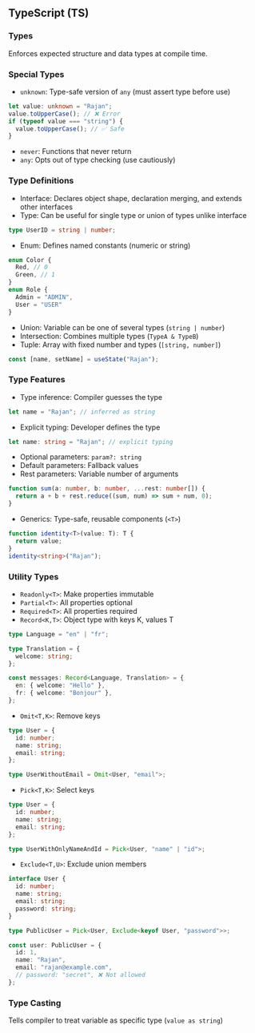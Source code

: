 
## TypeScript (TS)

### Types
Enforces expected structure and data types at compile time.

### Special Types
- `unknown`: Type-safe version of `any` (must assert type before use)
```typescript
let value: unknown = "Rajan";
value.toUpperCase(); // ❌ Error
if (typeof value === "string") {
  value.toUpperCase(); // ✅ Safe
}
```

- `never`: Functions that never return
- `any`: Opts out of type checking (use cautiously)

### Type Definitions
- Interface: Declares object shape, declaration merging, and extends other interfaces
- Type: Can be useful for single type or union of types unlike interface
```typescript
type UserID = string | number;
```

- Enum: Defines named constants (numeric or string)

```typescript
enum Color {
  Red, // 0
  Green, // 1
}
enum Role {
  Admin = "ADMIN",
  User = "USER"
}
```

- Union: Variable can be one of several types (`string | number`)
- Intersection: Combines multiple types (`TypeA & TypeB`)
- Tuple: Array with fixed number and types (`[string, number]`)
```typescript
const [name, setName] = useState("Rajan");
```

### Type Features
- Type inference: Compiler guesses the type
```typescript
let name = "Rajan"; // inferred as string
```
- Explicit typing: Developer defines the type
```typescript
let name: string = "Rajan"; // explicit typing
```
- Optional parameters: `param?: string`
- Default parameters: Fallback values
- Rest parameters: Variable number of arguments
```typescript
function sum(a: number, b: number, ...rest: number[]) {
  return a + b + rest.reduce((sum, num) => sum + num, 0);
}
```
- Generics: Type-safe, reusable components (`<T>`)
```typescript
function identity<T>(value: T): T {
  return value;
}
identity<string>("Rajan");
```

### Utility Types
- `Readonly<T>`: Make properties immutable
- `Partial<T>`: All properties optional
- `Required<T>`: All properties required
- `Record<K,T>`: Object type with keys K, values T
```typescript
type Language = "en" | "fr";

type Translation = {
  welcome: string;
};

const messages: Record<Language, Translation> = {
  en: { welcome: "Hello" },
  fr: { welcome: "Bonjour" },
};
```

- `Omit<T,K>`: Remove keys
```typescript
type User = {
  id: number;
  name: string;
  email: string;
};

type UserWithoutEmail = Omit<User, "email">;
```
- `Pick<T,K>`: Select keys
```typescript
type User = {
  id: number;
  name: string;
  email: string;
};

type UserWithOnlyNameAndId = Pick<User, "name" | "id">;
```

- `Exclude<T,U>`: Exclude union members
```typescript
interface User {
  id: number;
  name: string;
  email: string;
  password: string;
}

type PublicUser = Pick<User, Exclude<keyof User, "password">>;

const user: PublicUser = {
  id: 1,
  name: "Rajan",
  email: "rajan@example.com",
  // password: "secret", ❌ Not allowed
};

```

### Type Casting
Tells compiler to treat variable as specific type (`value as string`)
